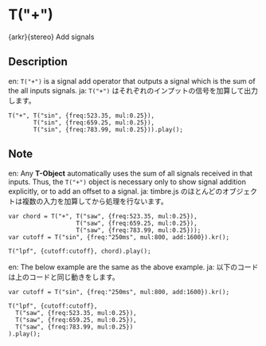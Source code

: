 T("+")
======
{arkr}{stereo} Add signals

## Description ##
en: `T("+")` is a signal add operator that outputs a signal which is the sum of the all inputs signals.
ja: `T("+")` はそれぞれのインプットの信号を加算して出力します。

```timbre
T("+", T("sin", {freq:523.35, mul:0.25}),
       T("sin", {freq:659.25, mul:0.25}),
       T("sin", {freq:783.99, mul:0.25})).play();
```

## Note ##
en: Any **T-Object** automatically uses the sum of all signals received in that inputs. Thus, the `T("+")` object is necessary only to show signal addition explicitly, or to add an offset to a signal.
ja: timbre.js のほとんどのオブジェクトは複数の入力を加算してから処理を行ないます。

```timbre
var chord = T("+", T("saw", {freq:523.35, mul:0.25}),
                   T("saw", {freq:659.25, mul:0.25}),
                   T("saw", {freq:783.99, mul:0.25}));
var cutoff = T("sin", {freq:"250ms", mul:800, add:1600}).kr();

T("lpf", {cutoff:cutoff}, chord).play();
```

en: The below example are the same as the above example.
ja: 以下のコードは上のコードと同じ動きをします。

```timbre
var cutoff = T("sin", {freq:"250ms", mul:800, add:1600}).kr();

T("lpf", {cutoff:cutoff}, 
  T("saw", {freq:523.35, mul:0.25}),
  T("saw", {freq:659.25, mul:0.25}),
  T("saw", {freq:783.99, mul:0.25})
).play();
```

